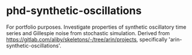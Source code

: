 # phd-synthetic-oscillations
For portfolio purposes. Investigate properties of synthetic oscillatory time series and Gillespie noise from stochastic simulation. Derived from https://gitlab.com/aliby/skeletons/-/tree/arin/projects, specifically 'arin-synthetic-oscillations'.
